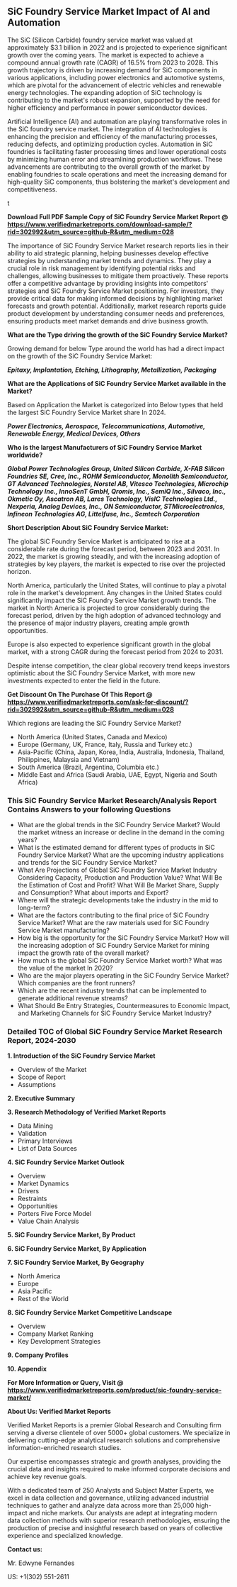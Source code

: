 <h2>SiC Foundry Service Market Impact of AI and Automation</h2><p>The SiC (Silicon Carbide) foundry service market was valued at approximately $3.1 billion in 2022 and is projected to experience significant growth over the coming years. The market is expected to achieve a compound annual growth rate (CAGR) of 16.5% from 2023 to 2028. This growth trajectory is driven by increasing demand for SiC components in various applications, including power electronics and automotive systems, which are pivotal for the advancement of electric vehicles and renewable energy technologies. The expanding adoption of SiC technology is contributing to the market's robust expansion, supported by the need for higher efficiency and performance in power semiconductor devices.</p><p>Artificial Intelligence (AI) and automation are playing transformative roles in the SiC foundry service market. The integration of AI technologies is enhancing the precision and efficiency of the manufacturing processes, reducing defects, and optimizing production cycles. Automation in SiC foundries is facilitating faster processing times and lower operational costs by minimizing human error and streamlining production workflows. These advancements are contributing to the overall growth of the market by enabling foundries to scale operations and meet the increasing demand for high-quality SiC components, thus bolstering the market's development and competitiveness.</p>t</p><p id="" class=""><strong>Download Full PDF Sample Copy of SiC Foundry Service Market Report @ <a href="https://www.verifiedmarketreports.com/download-sample/?rid=302992&utm_source=github-R&utm_medium=028" target="_blank">https://www.verifiedmarketreports.com/download-sample/?rid=302992&utm_source=github-R&utm_medium=028</a></strong></p><p>The importance of&nbsp;SiC Foundry Service Market research reports lies in their ability to aid strategic planning, helping businesses develop effective strategies by understanding market trends and dynamics. They play a crucial role in risk management by identifying potential risks and challenges, allowing businesses to mitigate them proactively. These reports offer a competitive advantage by providing insights into competitors' strategies and SiC Foundry Service Market positioning. For investors, they provide critical data for making informed decisions by highlighting market forecasts and growth potential. Additionally, market research reports guide product development by understanding consumer needs and preferences, ensuring products meet market demands and drive business growth.</p><p><strong>What are the&nbsp;Type driving the growth of the SiC Foundry Service Market?</strong></p><p id="" class="">Growing demand for below Type around the world has had a direct impact on the growth of the SiC Foundry Service Market:</p><em><strong>Epitaxy, Implantation, Etching, Lithography, Metallization, Packaging</strong></em></p><strong>What are the&nbsp;Applications&nbsp;of SiC Foundry Service Market available in the Market?</strong></p><p id="" class="">Based on Application the Market is categorized into Below types that held the largest SiC Foundry Service Market share In 2024.</p><em><strong>Power Electronics, Aerospace, Telecommunications, Automotive, Renewable Energy, Medical Devices, Others</strong></em></p><strong>Who is the largest Manufacturers of SiC Foundry Service Market worldwide?</strong></p><p><em><strong>Global Power Technologies Group, United Silicon Carbide, X-FAB Silicon Foundries SE, Cree, Inc., ROHM Semiconductor, Monolith Semiconductor, GT Advanced Technologies, Norstel AB, Vitesco Technologies, Microchip Technology Inc., InnoSenT GmbH, Qromis, Inc., SemiQ Inc., Silvaco, Inc., Okmetic Oy, Ascatron AB, Lares Technology, VisIC Technologies Ltd., Nexperia, Analog Devices, Inc., ON Semiconductor, STMicroelectronics, Infineon Technologies AG, Littelfuse, Inc., Semtech Corporation</strong></em></p><p id="" class=""><strong>Short Description About SiC Foundry Service Market:</strong></p><p>The global SiC Foundry Service Market is anticipated to rise at a considerable rate during the forecast period, between 2023 and 2031. In 2022, the market is growing steadily, and with the increasing adoption of strategies by key players, the market is expected to rise over the projected horizon.</p><p>North America, particularly the United States, will continue to play a pivotal role in the market's development. Any changes in the United States could significantly impact the SiC Foundry Service Market growth trends. The market in North America is projected to grow considerably during the forecast period, driven by the high adoption of advanced technology and the presence of major industry players, creating ample growth opportunities.</p><p>Europe is also expected to experience significant growth in the global market, with a strong CAGR during the forecast period from 2024 to 2031.</p><p>Despite intense competition, the clear global recovery trend keeps investors optimistic about the SiC Foundry Service Market, with more new investments expected to enter the field in the future.</p><p id="" class=""><strong>Get Discount On The Purchase Of This Report @ <a href="https://www.verifiedmarketreports.com/ask-for-discount/?rid=302992&utm_source=github-R&utm_medium=028" target="_blank">https://www.verifiedmarketreports.com/ask-for-discount/?rid=302992&utm_source=github-R&utm_medium=028</a></strong></p>Which regions are leading the SiC Foundry Service Market?</p><ul><li>North America (United States, Canada and Mexico)</li><li>Europe (Germany, UK, France, Italy, Russia and Turkey etc.)</li><li>Asia-Pacific (China, Japan, Korea, India, Australia, Indonesia, Thailand, Philippines, Malaysia and Vietnam)</li><li>South America (Brazil, Argentina, Columbia etc.)</li><li>Middle East and Africa (Saudi Arabia, UAE, Egypt, Nigeria and South Africa)</li></ul><h3 id="" class="">This SiC Foundry Service Market Research/Analysis Report Contains Answers to your following Questions</h3><ul><li>What are the global trends in the SiC Foundry Service Market? Would the market witness an increase or decline in the demand in the coming years?</li><li>What is the estimated demand for different types of products in SiC Foundry Service Market? What are the upcoming industry applications and trends for the SiC Foundry Service Market?</li><li>What Are Projections of Global SiC Foundry Service Market Industry Considering Capacity, Production and Production Value? What Will Be the Estimation of Cost and Profit? What Will Be Market Share, Supply and Consumption? What about imports and Export?</li><li>Where will the strategic developments take the industry in the mid to long-term?</li><li>What are the factors contributing to the final price of SiC Foundry Service Market? What are the raw materials used for SiC Foundry Service Market manufacturing?</li><li>How big is the opportunity for the SiC Foundry Service Market? How will the increasing adoption of SiC Foundry Service Market for mining impact the growth rate of the overall market?</li><li>How much is the global SiC Foundry Service Market worth? What was the value of the market In 2020?</li><li>Who are the major players operating in the SiC Foundry Service Market? Which companies are the front runners?</li><li>Which are the recent industry trends that can be implemented to generate additional revenue streams?</li><li>What Should Be Entry Strategies, Countermeasures to Economic Impact, and Marketing Channels for SiC Foundry Service Market Industry?</li></ul><h3 id="" class="">Detailed TOC of Global SiC Foundry Service Market Research Report, 2024-2030</h3><p id="" class=""><strong>1. Introduction of the SiC Foundry Service Market</strong></p><ul><li>Overview of the Market</li><li>Scope of Report</li><li>Assumptions</li></ul><p id="" class=""><strong>2. Executive Summary</strong></p><p id="" class=""><strong>3. Research Methodology of Verified Market Reports</strong></p><ul><li>Data Mining</li><li>Validation</li><li>Primary Interviews</li><li>List of Data Sources</li></ul><p id="" class=""><strong>4. SiC Foundry Service Market Outlook</strong></p><ul><li>Overview</li><li>Market Dynamics</li><li>Drivers</li><li>Restraints</li><li>Opportunities</li><li>Porters Five Force Model</li><li>Value Chain Analysis</li></ul><p id="" class=""><strong>5. SiC Foundry Service Market, By Product</strong></p><p id="" class=""><strong>6. SiC Foundry Service Market, By Application</strong></p><p id="" class=""><strong>7. SiC Foundry Service Market, By Geography</strong></p><ul><li>North America</li><li>Europe</li><li>Asia Pacific</li><li>Rest of the World</li></ul><p id="" class=""><strong>8. SiC Foundry Service Market Competitive Landscape</strong></p><ul><li>Overview</li><li>Company Market Ranking</li><li>Key Development Strategies</li></ul><p id="" class=""><strong>9. Company Profiles</strong></p><p id="" class=""><strong>10. Appendix</strong></p><p id="" class=""><strong>For More Information or Query, Visit @ <a href="https://www.verifiedmarketreports.com/product/sic-foundry-service-market/" target="_blank">https://www.verifiedmarketreports.com/product/sic-foundry-service-market/</a></strong></p><p id="" class=""><strong>About Us: Verified Market Reports</strong></p><p id="" class="">Verified Market Reports is a premier Global Research and Consulting firm serving a diverse clientele of over 5000+ global customers. We specialize in delivering cutting-edge analytical research solutions and comprehensive information-enriched research studies.</p><p id="" class="">Our expertise encompasses strategic and growth analyses, providing the crucial data and insights required to make informed corporate decisions and achieve key revenue goals.</p><p id="" class="">With a dedicated team of 250 Analysts and Subject Matter Experts, we excel in data collection and governance, utilizing advanced industrial techniques to gather and analyze data across more than 25,000 high-impact and niche markets. Our analysts are adept at integrating modern data collection methods with superior research methodologies, ensuring the production of precise and insightful research based on years of collective experience and specialized knowledge.</p><p id="" class=""><strong>Contact us:</strong></p><p id="" class="">Mr. Edwyne Fernandes</p><p id="" class="">US: +1(302) 551-2611</p>